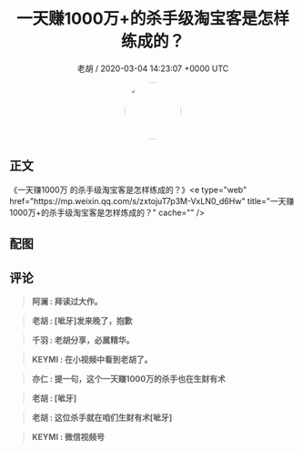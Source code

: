 <h1 align="center">一天赚1000万&#43;的杀手级淘宝客是怎样练成的？</h1>
<p align="center">
    <a>老胡 / 2020-03-04 14:23:07 &#43;0000 UTC</a>
</p>

<div align="center">
    <img src="https://images.zsxq.com/FkL8TTYqxoK1VeXNIv84v4VZ-b4m?e=1590940799&amp;token=kIxbL07-8jAj8w1n4s9zv64FuZZNEATmlU_Vm6zD:ndIbe--MM_D-FxGL29d-OiS-vTM=" width="100" height="100" style="border:1px solid;border-radius:50%; color:#ffffff"/>
</div>

## 正文

<div>
《一天赚1000万 的杀手级淘宝客是怎样练成的？》&lt;e type=&#34;web&#34; href=&#34;https://mp.weixin.qq.com/s/zxtojuT7p3M-VxLN0_d6Hw&#34; title=&#34;一天赚1000万&#43;的杀手级淘宝客是怎样炼成的？&#34; cache=&#34;&#34; /&gt;
</div>

## 配图
<div class="image" align="center">

</div>

## 评论

<div align="left">
<div>

<blockquote >
<span> <strong>阿澜 : 拜读过大作。 </strong></span>
</blockquote>

<blockquote >
<span> <strong>老胡 : [呲牙]发来晚了，抱歉 </strong></span>
</blockquote>

<blockquote >
<span> <strong>千羽 : 老胡分享，必属精华。 </strong></span>
</blockquote>

<blockquote >
<span> <strong>KEYMI : 在小视频中看到老胡了。 </strong></span>
</blockquote>

<blockquote >
<span> <strong>亦仁 : 提一句，这个一天赚1000万的杀手也在生财有术 </strong></span>
</blockquote>

<blockquote >
<span> <strong>老胡 : [呲牙] </strong></span>
</blockquote>

<blockquote >
<span> <strong>老胡 : 这位杀手就在咱们生财有术[呲牙] </strong></span>
</blockquote>

<blockquote >
<span> <strong>KEYMI : 微信视频号 </strong></span>
</blockquote>

</div>
</div>